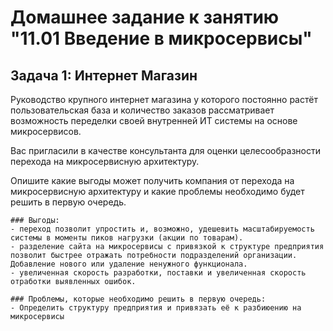 # Домашнее задание к занятию "11.01 Введение в микросервисы"

## Задача 1: Интернет Магазин

Руководство крупного интернет магазина у которого постоянно растёт пользовательская база и количество заказов рассматривает возможность переделки своей внутренней ИТ системы на основе микросервисов. 

Вас пригласили в качестве консультанта для оценки целесообразности перехода на микросервисную архитектуру. 

Опишите какие выгоды может получить компания от перехода на микросервисную архитектуру и какие проблемы необходимо будет решить в первую очередь.

```
### Выгоды:
- переход позволит упростить и, возможно, удешевить масштабируемость системы в моменты пиков нагрузки (акции по товарам).
- разделение сайта на микросервисы с привязкой к структуре предприятия позволит быстрее отражать потребности подразделений организации. Добавление нового или удаление ненужного функционала.
- увеличенная скорость разработки, поставки и увеличенная скорость отработки выявленных ошибок.

### Проблемы, которые необходимо решить в первую очередь:
- Определить структуру предприятия и привязать её к разбиюению на микросервисы
```